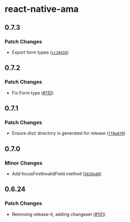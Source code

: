 # react-native-ama

## 0.7.3

### Patch Changes

- Export form types ([`cc28416`](https://github.com/FormidableLabs/react-native-ama/commit/cc28416eb841483ac34954cb6863ec9fb8f920f9))

## 0.7.2

### Patch Changes

- Fix Form type ([#110](https://github.com/FormidableLabs/react-native-ama/pull/110))

## 0.7.1

### Patch Changes

- Ensure dist/ directory is generated for release ([`ff0a870`](https://github.com/FormidableLabs/react-native-ama/commit/ff0a87059a916ace7a4da11db55aa23a8fd85fd6))

## 0.7.0

### Minor Changes

- Add focusFirstInvalidField method ([`5626e89`](https://github.com/FormidableLabs/react-native-ama/commit/5626e89092c7a07c39e3018d102484c266c4bd75))

## 0.6.24

### Patch Changes

- Removing release-it, adding changeset ([#101](https://github.com/FormidableLabs/react-native-ama/pull/101))
